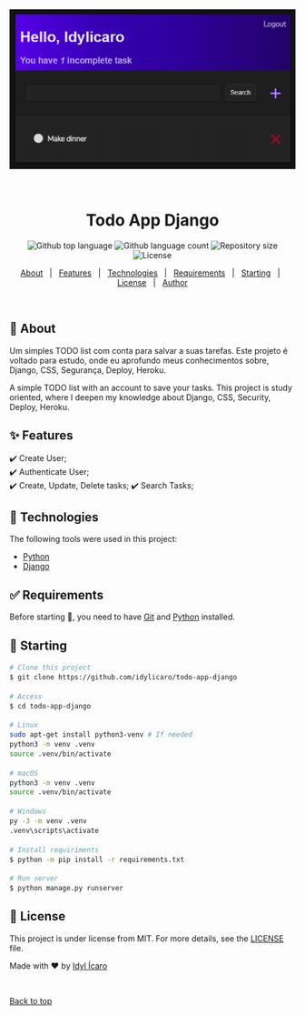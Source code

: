 <div align="center" id="top"> 
  <img src="./cover-readme.png" alt="Todo App Django" />

  &#xa0;

  <!-- <a href="https://todoappdjango.netlify.app">Demo</a> -->
</div>

<h1 align="center">Todo App Django</h1>

<p align="center">
  <img alt="Github top language" src="https://img.shields.io/github/languages/top/idylicaro/todo-app-django?color=56BEB8">

  <img alt="Github language count" src="https://img.shields.io/github/languages/count/idylicaro/todo-app-django?color=56BEB8">

  <img alt="Repository size" src="https://img.shields.io/github/repo-size/idylicaro/todo-app-django?color=56BEB8">

  <img alt="License" src="https://img.shields.io/github/license/idylicaro/todo-app-django?color=56BEB8">

  <!-- <img alt="Github issues" src="https://img.shields.io/github/issues/idylicaro/todo-app-django?color=56BEB8" /> -->

  <!-- <img alt="Github forks" src="https://img.shields.io/github/forks/idylicaro/todo-app-django?color=56BEB8" /> -->

  <!-- <img alt="Github stars" src="https://img.shields.io/github/stars/idylicaro/todo-app-django?color=56BEB8" /> -->
</p>

<!-- Status -->

<!-- <h4 align="center"> 
	🚧  Todo App Django 🚀 Under construction...  🚧
</h4> 

<hr> -->

<p align="center">
  <a href="#dart-about">About</a> &#xa0; | &#xa0; 
  <a href="#sparkles-features">Features</a> &#xa0; | &#xa0;
  <a href="#rocket-technologies">Technologies</a> &#xa0; | &#xa0;
  <a href="#white_check_mark-requirements">Requirements</a> &#xa0; | &#xa0;
  <a href="#checkered_flag-starting">Starting</a> &#xa0; | &#xa0;
  <a href="#memo-license">License</a> &#xa0; | &#xa0;
  <a href="https://github.com/idylicaro" target="_blank">Author</a>
</p>

<br>

## :dart: About ##

Um simples TODO list com conta para salvar a suas tarefas. Este projeto é voltado para estudo, onde eu aprofundo meus conhecimentos sobre, Django, CSS, Segurança, Deploy, Heroku.

A simple TODO list with an account to save your tasks. This project is study oriented, where I deepen my knowledge about Django, CSS, Security, Deploy, Heroku.

## :sparkles: Features ##

:heavy_check_mark: Create User;\
:heavy_check_mark: Authenticate User;\
:heavy_check_mark: Create, Update, Delete tasks;
:heavy_check_mark: Search Tasks;

## :rocket: Technologies ##

The following tools were used in this project:

- [Python](https://www.python.org/)
- [Django](https://www.djangoproject.com/)


## :white_check_mark: Requirements ##

Before starting :checkered_flag:, you need to have [Git](https://git-scm.com) and [Python](https://www.python.org/) installed.

## :checkered_flag: Starting ##

```bash
# Clone this project
$ git clone https://github.com/idylicaro/todo-app-django

# Access
$ cd todo-app-django

# Linux
sudo apt-get install python3-venv # If needed
python3 -m venv .venv
source .venv/bin/activate

# macOS
python3 -m venv .venv
source .venv/bin/activate

# Windows
py -3 -m venv .venv
.venv\scripts\activate

# Install requiriments
$ python -m pip install -r requirements.txt

# Run server
$ python manage.py runserver

```

## :memo: License ##

This project is under license from MIT. For more details, see the [LICENSE](LICENSE.md) file.


Made with :heart: by <a href="https://github.com/idylicaro" target="_blank">Idyl Ícaro</a>

&#xa0;

<a href="#top">Back to top</a>
